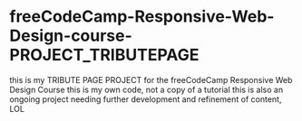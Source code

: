 # freeCodeCamp-Responsive-Web-Design-course-PROJECT_TRIBUTEPAGE

this is my TRIBUTE PAGE PROJECT for the freeCodeCamp Responsive Web Design Course
this is my own code, not a copy of a tutorial
this is also an ongoing project needing further development and refinement of content, LOL
